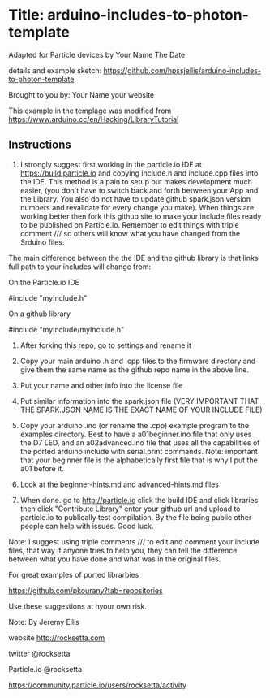 Title: arduino-includes-to-photon-template
====

Adapted for Particle devices by Your Name The Date

details and example sketch: https://github.com/hpssjellis/arduino-includes-to-photon-template

Brought to you by: Your Name       your website

This example in the templage was modified from https://www.arduino.cc/en/Hacking/LibraryTutorial



Instructions
----


1. I strongly suggest first working in the particle.io IDE at https://build.particle.io  and copying include.h and include.cpp files into the IDE. This method is a pain to setup but makes development much easier, (you don't have to switch back and forth between your App and the Library. You also do not have to update github spark.json version numbers and revalidate for every change you make). When things are working better then fork this github site to make your include files ready to be published on Particle.io. Remember to edit things with triple comment /// so others will know what you have changed from the Srduino files. 

The main difference between the the IDE and the github library is that links full path to your includes will change from:

On the Particle.io IDE

\#include "myInclude.h"

On a github library

\#include "myInclude/myInclude.h"





1. After forking this repo, go to settings and rename it


1. Copy your main arduino .h and .cpp files to the firmware directory and give them the same name as the github repo name in the above line.

1. Put your name and other info into the license file

1. Put similar information into the spark.json file (VERY IMPORTANT THAT THE SPARK.JSON NAME IS THE EXACT NAME OF YOUR INCLUDE FILE)

1. Copy your arduino .ino (or rename the .cpp) example program to the examples directory. Best to have a a01beginner.ino file that only uses the D7 LED, and an a02advanced.ino file that uses all the capabilities of the ported arduino include with serial.print commands. Note: important that your beginner file is the alphabetically first file that is why I put the a01 before it.

1. Look at the beginner-hints.md and advanced-hints.md files

1. When done. go to http://particle.io click the build IDE and click libraries then click "Contribute Library" enter your github url and upload to particle.io to publically test compilation. By the file being public other people can help with issues. Good luck.


Note: I suggest using triple comments /// to edit and comment your include files, that way if anyone tries to help you, they can tell the difference between what you have done and what was in the original files.



For great examples of ported librarbies

https://github.com/pkourany?tab=repositories


Use these suggestions at hyour own risk.



Note: By Jeremy Ellis

website http://rocksetta.com

twitter @rocksetta

Particle.io @rocksetta

https://community.particle.io/users/rocksetta/activity

